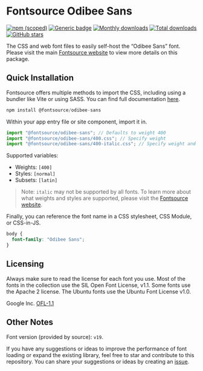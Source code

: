 # Fontsource Odibee Sans

[![npm (scoped)](https://img.shields.io/npm/v/@fontsource/odibee-sans?color=brightgreen)](https://www.npmjs.com/package/@fontsource/odibee-sans) [![Generic badge](https://img.shields.io/badge/fontsource-passing-brightgreen)](https://github.com/fontsource/fontsource) [![Monthly downloads](https://badgen.net/npm/dm/@fontsource/odibee-sans)](https://github.com/fontsource/fontsource) [![Total downloads](https://badgen.net/npm/dt/@fontsource/odibee-sans)](https://github.com/fontsource/fontsource) [![GitHub stars](https://img.shields.io/github/stars/fontsource/fontsource.svg?style=social&label=Star)](https://github.com/fontsource/fontsource/stargazers)

The CSS and web font files to easily self-host the “Odibee Sans” font. Please visit the main [Fontsource website](https://fontsource.org/fonts/odibee-sans) to view more details on this package.

## Quick Installation

Fontsource offers multiple methods to import the CSS, including using a bundler like Vite or using SASS. You can find full documentation [here](https://fontsource.org/docs/getting-started/introduction).

```javascript
npm install @fontsource/odibee-sans
```

Within your app entry file or site component, import it in.

```javascript
import "@fontsource/odibee-sans"; // Defaults to weight 400
import "@fontsource/odibee-sans/400.css"; // Specify weight
import "@fontsource/odibee-sans/400-italic.css"; // Specify weight and style
```

Supported variables:
- Weights: `[400]`
- Styles: `[normal]`
- Subsets: `[latin]`

> Note: `italic` may not be supported by all fonts. To learn more about what weights and styles are supported, please visit the [Fontsource website](https://fontsource.org/fonts/odibee-sans).

Finally, you can reference the font name in a CSS stylesheet, CSS Module, or CSS-in-JS.

```css
body {
  font-family: "Odibee Sans";
}
```

## Licensing
Always make sure to read the license for each font you use. Most of the fonts in the collection use the SIL Open Font License, v1.1. Some fonts use the Apache 2 license. The Ubuntu fonts use the Ubuntu Font License v1.0.

Google Inc.
[OFL-1.1](http://scripts.sil.org/OFL)

## Other Notes
Font version (provided by source): `v19`.

If you have any suggestions or ideas to improve the performance of font loading or expand the existing library, feel free to star and contribute to this repository. You can share your suggestions or ideas by creating an [issue](https://github.com/fontsource/fontsource/issues).